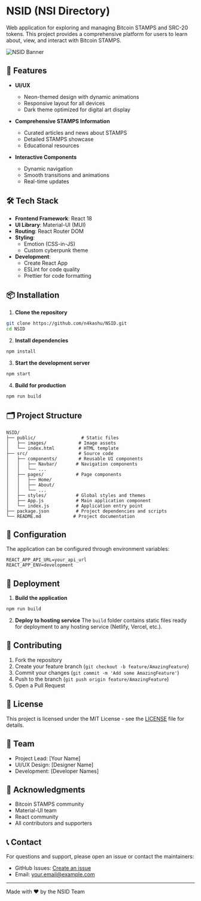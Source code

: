 # NSID (NSI Directory)

Web application for exploring and managing Bitcoin STAMPS and SRC-20 tokens. This project provides a comprehensive platform for users to learn about, view, and interact with Bitcoin STAMPS.

![NSID Banner](public/banner.png)

## 🚀 Features

- **UI/UX**
  - Neon-themed design with dynamic animations
  - Responsive layout for all devices
  - Dark theme optimized for digital art display

- **Comprehensive STAMPS Information**
  - Curated articles and news about STAMPS
  - Detailed STAMPS showcase
  - Educational resources

- **Interactive Components**
  - Dynamic navigation
  - Smooth transitions and animations
  - Real-time updates

## 🛠️ Tech Stack

- **Frontend Framework**: React 18
- **UI Library**: Material-UI (MUI)
- **Routing**: React Router DOM
- **Styling**: 
  - Emotion (CSS-in-JS)
  - Custom cyberpunk theme
- **Development**:
  - Create React App
  - ESLint for code quality
  - Prettier for code formatting

## 📦 Installation

1. **Clone the repository**
```bash
git clone https://github.com/n4kashu/NSID.git
cd NSID
```

2. **Install dependencies**
```bash
npm install
```

3. **Start the development server**
```bash
npm start
```

4. **Build for production**
```bash
npm run build
```

## 🗂️ Project Structure

```
NSID/
├── public/                 # Static files
│   ├── images/            # Image assets
│   └── index.html         # HTML template
├── src/                   # Source code
│   ├── components/        # Reusable UI components
│   │   ├── Navbar/       # Navigation components
│   │   └── ...
│   ├── pages/            # Page components
│   │   ├── Home/
│   │   ├── About/
│   │   └── ...
│   ├── styles/           # Global styles and themes
│   ├── App.js            # Main application component
│   └── index.js          # Application entry point
├── package.json          # Project dependencies and scripts
└── README.md            # Project documentation
```

## 🔧 Configuration

The application can be configured through environment variables:

```env
REACT_APP_API_URL=your_api_url
REACT_APP_ENV=development
```

## 🚀 Deployment

1. **Build the application**
```bash
npm run build
```

2. **Deploy to hosting service**
The `build` folder contains static files ready for deployment to any hosting service (Netlify, Vercel, etc.).

## 🤝 Contributing

1. Fork the repository
2. Create your feature branch (`git checkout -b feature/AmazingFeature`)
3. Commit your changes (`git commit -m 'Add some AmazingFeature'`)
4. Push to the branch (`git push origin feature/AmazingFeature`)
5. Open a Pull Request

## 📝 License

This project is licensed under the MIT License - see the [LICENSE](LICENSE) file for details.

## 👥 Team

- Project Lead: [Your Name]
- UI/UX Design: [Designer Name]
- Development: [Developer Names]

## 🙏 Acknowledgments

- Bitcoin STAMPS community
- Material-UI team
- React community
- All contributors and supporters

## 📞 Contact

For questions and support, please open an issue or contact the maintainers:

- GitHub Issues: [Create an issue](https://github.com/n4kashu/NSID/issues)
- Email: your.email@example.com

---

Made with ❤️ by the NSID Team
